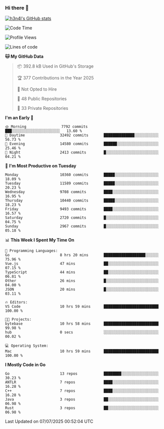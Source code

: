 ### Hi there 👋

[![h3n4l's GitHub stats](https://github-readme-stats.vercel.app/api?username=h3n4l&count_private=true&show_icons=true&theme=radical)](https://github.com/h3n4l/github-readme-stats)

<!--START_SECTION:waka-->
![Code Time](http://img.shields.io/badge/Code%20Time-2%2C227%20hrs%2046%20mins-blue)

![Profile Views](http://img.shields.io/badge/Profile%20Views-4-blue)

![Lines of code](https://img.shields.io/badge/From%20Hello%20World%20I%27ve%20Written-19.7%20million%20lines%20of%20code-blue)

**🐱 My GitHub Data** 

> 📦 392.8 kB Used in GitHub's Storage 
 > 
> 🏆 377 Contributions in the Year 2025
 > 
> 🚫 Not Opted to Hire
 > 
> 📜 48 Public Repositories 
 > 
> 🔑 33 Private Repositories 
 > 
**I'm an Early 🐤** 

```text
🌞 Morning                7792 commits        ███░░░░░░░░░░░░░░░░░░░░░░   13.60 % 
🌆 Daytime                32492 commits       ██████████████░░░░░░░░░░░   56.73 % 
🌃 Evening                14580 commits       ██████░░░░░░░░░░░░░░░░░░░   25.46 % 
🌙 Night                  2413 commits        █░░░░░░░░░░░░░░░░░░░░░░░░   04.21 % 
```
📅 **I'm Most Productive on Tuesday** 

```text
Monday                   10360 commits       █████░░░░░░░░░░░░░░░░░░░░   18.09 % 
Tuesday                  11589 commits       █████░░░░░░░░░░░░░░░░░░░░   20.23 % 
Wednesday                9708 commits        ████░░░░░░░░░░░░░░░░░░░░░   16.95 % 
Thursday                 10440 commits       █████░░░░░░░░░░░░░░░░░░░░   18.23 % 
Friday                   9493 commits        ████░░░░░░░░░░░░░░░░░░░░░   16.57 % 
Saturday                 2720 commits        █░░░░░░░░░░░░░░░░░░░░░░░░   04.75 % 
Sunday                   2967 commits        █░░░░░░░░░░░░░░░░░░░░░░░░   05.18 % 
```


📊 **This Week I Spent My Time On** 

```text
💬 Programming Languages: 
Go                       8 hrs 20 mins       ███████████████████░░░░░░   75.96 % 
Vue.js                   47 mins             ██░░░░░░░░░░░░░░░░░░░░░░░   07.15 % 
TypeScript               44 mins             ██░░░░░░░░░░░░░░░░░░░░░░░   06.81 % 
Other                    26 mins             █░░░░░░░░░░░░░░░░░░░░░░░░   04.00 % 
JSON                     20 mins             █░░░░░░░░░░░░░░░░░░░░░░░░   03.11 % 

🔥 Editors: 
VS Code                  10 hrs 59 mins      █████████████████████████   100.00 % 

🐱‍💻 Projects: 
bytebase                 10 hrs 58 mins      █████████████████████████   99.98 % 
hub                      0 secs              ░░░░░░░░░░░░░░░░░░░░░░░░░   00.02 % 

💻 Operating System: 
Mac                      10 hrs 59 mins      █████████████████████████   100.00 % 
```

**I Mostly Code in Go** 

```text
Go                       13 repos            ████████░░░░░░░░░░░░░░░░░   30.23 % 
ANTLR                    7 repos             ████░░░░░░░░░░░░░░░░░░░░░   16.28 % 
C++                      7 repos             ████░░░░░░░░░░░░░░░░░░░░░   16.28 % 
Java                     3 repos             ██░░░░░░░░░░░░░░░░░░░░░░░   06.98 % 
Rust                     3 repos             ██░░░░░░░░░░░░░░░░░░░░░░░   06.98 % 
```




 Last Updated on 07/07/2025 00:52:04 UTC
<!--END_SECTION:waka-->

